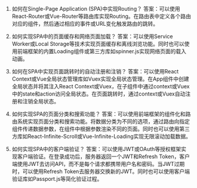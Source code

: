 

1. 如何在Single-Page Application (SPA)中实现Routing？
答案：可以使用React-Router或Vue-Router等路由库实现Routing。在路由表中定义各个路由对应的组件，然后通过相应的事件或URL变化触发路由的跳转。

2. 如何实现SPA中的页面缓存和网络页面加载？
答案：可以使用Service Worker或Local Storage等技术实现页面缓存和离线浏览功能。同时也可以使用前端框架的内置Loading组件或第三方库如spinner.js实现网络页面的载入动画。

3. 如何在SPA中实现页面跳转时的自动注册和注销？
答案：可以使用React Context或Vue全局状态管理库如Vuex实现全局状态管理。在App组件中创建全局状态并将其注入React Context或Vuex，在子组件中通过context或Vuex中的state和action访问全局状态。在页面跳转时，通过context或Vuex自动注册和注销全局状态。

4. 如何实现SPA的页面分类和搜索功能？
答案：可以使用前端框架的组件化和路由系统实现页面分类和搜索功能。将数据分类为不同的选项，通过路由向指定组件传递数据参数，在组件中根据参数渲染不同的页面。同时也可以使用第三方库如React-Infinite-Scroll或Vue-Infinite-Loading实现无限滚动加载数据。

5. 如何实现SPA中的客户端验证？
答案：可以使用JWT或OAuth等授权框架实现客户端验证。在登录成功后，服务器返回一个JWT和Refresh Token，客户端使用JWT去访问API，而不是每个请求都携带用户名和密码。当JWT过期时，可以使用Refresh Token去服务器交换新的JWT。同时也可以使用客户端验证库如Passport.js等简化验证过程。